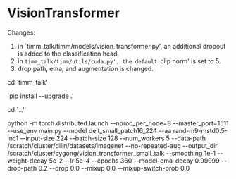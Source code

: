 # VisionTransformer


Changes:
1. in `timm_talk/timm/models/vision_transformer.py', an additional dropout is added to the classification head.
2. in `timm_talk/timm/utils/cuda.py', the default `clip norm' is set to 5.
3. drop path, ema, and augmentation is changed.

cd `timm_talk'

`pip install --upgrade .'

cd `../'

python -m torch.distributed.launch --nproc_per_node=8 --master_port=1511 --use_env main.py --model deit_small_patch16_224 --aa rand-m9-mstd0.5-inc1  --input-size 224 --batch-size 128 --num_workers 5 --data-path /scratch/cluster/dilin/datasets/imagenet --no-repeated-aug --output_dir /scratch/cluster/cygong/vision_transformer_small_talk --smoothing 1e-1 --weight-decay 5e-2 --lr 5e-4 --epochs 360 --model-ema-decay 0.99999 --drop-path 0.2 --drop 0.0 --mixup 0.0 --mixup-switch-prob 0.0 
